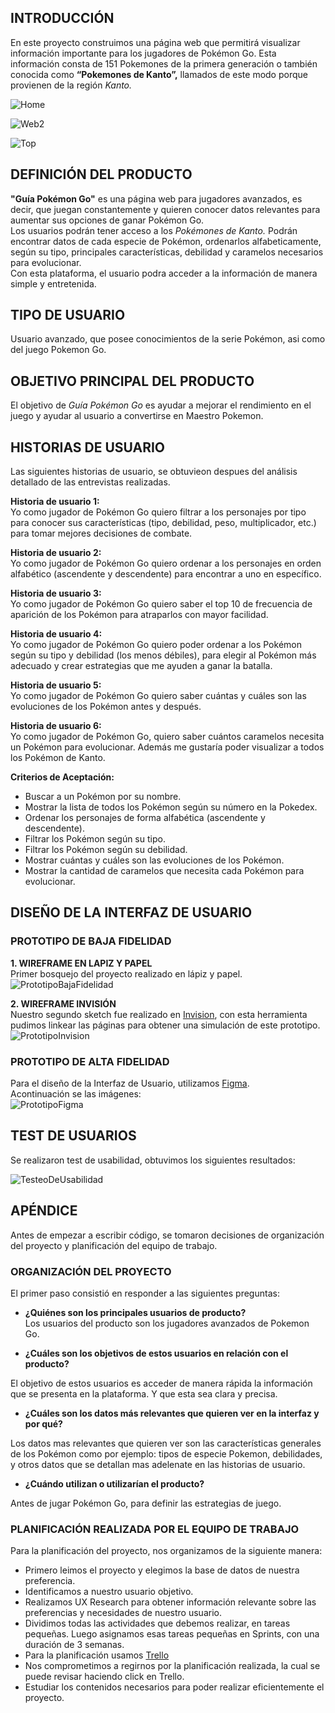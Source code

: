 <!DOCTYPE html>
<html>

<head>
  <meta charset="utf-8">
  <meta name="viewport" content="width=device-width, initial-scale=1.0">
  <title>READMEPOKE</title>
  <link rel="stylesheet" href="https://stackedit.io/style.css" />
</head>

<body class="stackedit">
  <div class="stackedit__html"><h2 id="introducción">INTRODUCCIÓN</h2>
<p>En este proyecto construimos una página web que permitirá visualizar información importante para los jugadores de Pokémon Go. Esta información consta de  151 Pokemones de la primera generación o  también conocida como <strong>“Pokemones de Kanto”,</strong> llamados de este modo porque provienen de la región <em>Kanto.</em></p>
<p><img src="https://github.com/JenifferGenoves/SCL013-data-lovers/blob/master/src/imgPoke/web-page2.png" alt="Home"></p>
<p><img src="%5Bhttps://github.com/JenifferGenoves/SCL013-data-lovers/blob/master/src/imgPoke/web-page2.png%5D" alt="Web2"></p>
<p><img src="https://github.com/JenifferGenoves/SCL013-data-lovers/blob/master/src/imgPoke/web-page3.png" alt="Top"></p>
<h2 id="definición-del-producto">DEFINICIÓN DEL PRODUCTO</h2>
<p><strong>"Guía Pokémon Go"</strong> es una página web para jugadores avanzados, es decir, que juegan constantemente y quieren conocer datos relevantes para aumentar sus opciones de ganar Pokémon Go.<br>
Los usuarios podrán tener acceso a los <em>Pokémones de  Kanto.</em> Podrán encontrar datos de cada especie de Pokémon, ordenarlos alfabeticamente, según su tipo, principales características, debilidad y caramelos necesarios para evolucionar.<br>
Con esta plataforma, el usuario podra acceder a la información de manera simple y entretenida.</p>
<h2 id="tipo-de-usuario">TIPO DE USUARIO</h2>
<p>Usuario avanzado, que posee conocimientos de la serie Pokémon, asi como del juego Pokemon Go.</p>
<h2 id="objetivo-principal-del-producto">OBJETIVO PRINCIPAL DEL PRODUCTO</h2>
<p>El objetivo de <em>Guía Pokémon Go</em> es ayudar a mejorar el rendimiento en el juego y ayudar al usuario a convertirse en  Maestro Pokemon.</p>
<h2 id="historias-de-usuario">HISTORIAS DE USUARIO</h2>
<p>Las siguientes historias de usuario, se obtuvieon despues del análisis detallado de las entrevistas realizadas.</p>
<p><strong>Historia de usuario 1:</strong><br>
Yo como jugador de Pokémon Go quiero filtrar a los personajes por tipo para conocer sus características (tipo, debilidad, peso, multiplicador, etc.) para tomar mejores decisiones de combate.</p>
<p><strong>Historia de usuario 2:</strong><br>
Yo como jugador de Pokémon Go quiero ordenar a los personajes en orden alfabético (ascendente y descendente) para encontrar a uno en específico.</p>
<p><strong>Historia de usuario 3:</strong><br>
Yo como jugador de Pokémon Go quiero saber el top 10 de frecuencia de aparición de los Pokémon para atraparlos con mayor facilidad.</p>
<p><strong>Historia de usuario 4:</strong><br>
Yo como jugador de Pokémon Go quiero poder ordenar a los Pokémon según su tipo y debilidad (los menos débiles), para elegir al Pokémon más adecuado y crear estrategias que me ayuden a ganar la batalla.</p>
<p><strong>Historia de usuario 5:</strong><br>
Yo como jugador de Pokémon Go quiero saber cuántas y cuáles son las evoluciones de los Pokémon antes y después.</p>
<p><strong>Historia de usuario 6:</strong><br>
Yo como jugador de Pokémon Go, quiero saber cuántos caramelos necesita un Pokémon para evolucionar. Además me gustaría poder visualizar a todos los Pokémon de Kanto.</p>
<p><strong>Criterios de Aceptación:</strong></p>
<ul>
<li>Buscar a un Pokémon por su nombre.</li>
<li>Mostrar la lista de todos los Pokémon según su número en la Pokedex.</li>
<li>Ordenar los personajes de forma alfabética (ascendente y descendente).</li>
<li>Filtrar los Pokémon según su tipo.</li>
<li>Filtrar los Pokémon según su debilidad.</li>
<li>Mostrar cuántas y cuáles son las evoluciones de los Pokémon.</li>
<li>Mostrar la cantidad de caramelos que necesita cada Pokémon para evolucionar.</li>
</ul>
<h2 id="diseño-de-la-interfaz-de-usuario">DISEÑO DE LA INTERFAZ DE USUARIO</h2>
<h3 id="prototipo-de-baja-fidelidad">PROTOTIPO DE BAJA FIDELIDAD</h3>
<p><strong>1. WIREFRAME EN LAPIZ Y PAPEL</strong><br>
Primer bosquejo del proyecto realizado en lápiz y papel.<br>
<img src="%28https://github.com/JenifferGenoves/SCL013-data-lovers/blob/master/src/imgPoke/Sketch_en_papel.jpg%29" alt="PrototipoBajaFidelidad"></p>
<p><strong>2. WIREFRAME INVISIÓN</strong><br>
Nuestro segundo sketch fue realizado en <a href="https://jeniffer865303.invisionapp.com/console/Pokemon-ck9ca08e409a00183i24ay3t0/ck9cf6sdo0bu8016txmdjxyrt/play">Invision</a>, con esta herramienta pudimos linkear las páginas para obtener una simulación de este prototipo.<br>
<img src="https://github.com/JenifferGenoves/SCL013-data-lovers/blob/master/src/imgPoke/Invisionfinal.png" alt="PrototipoInvision"></p>
<h3 id="prototipo-de--alta-fidelidad">PROTOTIPO DE  ALTA FIDELIDAD</h3>
<p>Para el diseño de la Interfaz de Usuario, utilizamos <a href="%28https://www.figma.com/proto/7dJRwOM1DuceGin8ogKeqD/DataLoversPokem%C3%B3nGo?node-id=11:6&amp;scaling=min-zoom%29">Figma</a>.<br>
Acontinuación se  las imágenes:<br>
<img src="https://github.com/JenifferGenoves/SCL013-data-lovers/blob/master/src/imgPoke/AltaFidelidad.png" alt="PrototipoFigma"></p>
<h2 id="test-de-usuarios">TEST DE USUARIOS</h2>
<p>Se realizaron test de usabilidad, obtuvimos los siguientes resultados:</p>
<p><img src="https://github.com/JenifferGenoves/SCL013-data-lovers/blob/master/src/imgPoke/Maze_Live__.png" alt="TesteoDeUsabilidad"></p>
<h2 id="apéndice">APÉNDICE</h2>
<p>Antes de empezar a escribir código, se tomaron decisiones de organización del proyecto y planificación del equipo de trabajo.</p>
<h3 id="organización-del-proyecto">ORGANIZACIÓN DEL PROYECTO</h3>
<p>El primer paso consistió en responder a las siguientes preguntas:</p>
<ul>
<li>
<p><strong>¿Quiénes son los principales usuarios de producto?</strong><br>
Los usuarios del producto son los jugadores avanzados de Pokemon Go.</p>
</li>
<li>
<p><strong>¿Cuáles son los objetivos de estos usuarios en relación con el producto?</strong></p>
</li>
</ul>
<p>El objetivo de estos usuarios es acceder de manera rápida la información que se presenta en la plataforma. Y que esta sea clara y precisa.</p>
<ul>
<li><strong>¿Cuáles son los datos más relevantes que quieren ver en la interfaz y por qué?</strong></li>
</ul>
<p>Los datos mas relevantes que quieren ver son las características generales de los Pokémon como por ejemplo: tipos de especie Pokemon, debilidades, y otros datos que se detallan mas adelenate en las historias de usuario.</p>
<ul>
<li><strong>¿Cuándo utilizan o utilizarían el producto?</strong></li>
</ul>
<p>Antes de jugar Pokémon Go,  para definir las estrategias de juego.</p>
<h3 id="planificación-realizada-por-el-equipo-de-trabajo">PLANIFICACIÓN REALIZADA POR EL EQUIPO DE TRABAJO</h3>
<p>Para la planificación del proyecto, nos organizamos de la siguiente manera:</p>
<ul>
<li>Primero leimos el proyecto y elegimos la base de datos de nuestra preferencia.</li>
<li>Identificamos a nuestro usuario objetivo.</li>
<li>Realizamos UX Research para obtener información relevante sobre las preferencias y necesidades de nuestro usuario.</li>
<li>Dividimos todas las actividades que debemos realizar, en tareas pequeñas. Luego asignamos esas tareas pequeñas en Sprints, con una duración de 3 semanas.</li>
<li>Para la planificación usamos <a href="%5BTrello%5D%28https://trello.com/b/UImct7jR/data-lovers-pokemon%29">Trello</a></li>
<li>Nos comprometimos a regirnos por la planificación realizada,  la cual se puede revisar haciendo click en Trello.</li>
<li>Estudiar los contenidos necesarios para poder realizar eficientemente el proyecto.</li>
</ul>
</div>
</body>

</html>
